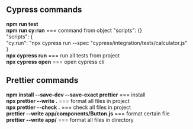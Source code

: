 ## Cypress commands

**npm run test**\
**npm run cy:run** === command from object "scripts": {}\
"scripts": {\
"cy:run": "npx cypress run --spec "cypress/integration/tests/calculator.js"\
}\
**npx cypress run** === run all tests from project\
**npx cypress open** === open cypress cli

## Prettier commands

**npm install --save-dev --save-exact prettier** === install\
**npx prettier --write .** === format all files in project\
**npx prettier --check .** === check all files in project\
**prettier --write app/components/Button.js** === format certain file\
**prettier --write app/** === format all files in directory